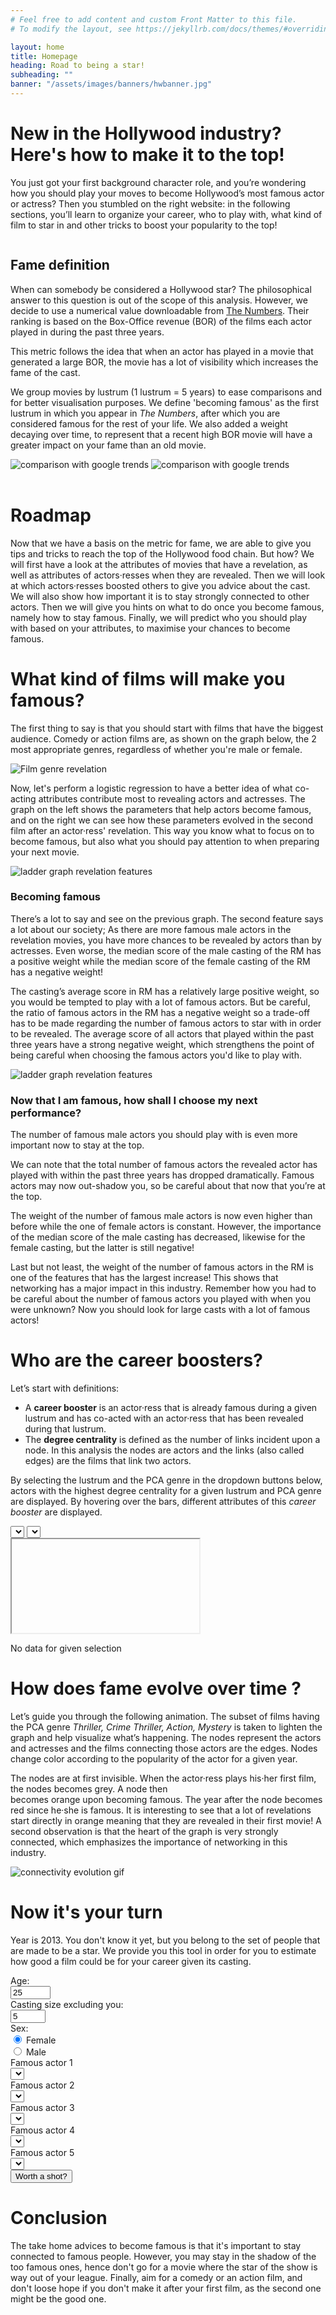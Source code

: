 ```yaml
---
# Feel free to add content and custom Front Matter to this file.
# To modify the layout, see https://jekyllrb.com/docs/themes/#overriding-theme-defaults

layout: home
title: Homepage
heading: Road to being a star!
subheading: ""
banner: "/assets/images/banners/hwbanner.jpg"
---
```

<link rel="stylesheet" href="assets/css/custom.css"/>


# New in the Hollywood industry? Here's how to make it to the top!

You just got your first background character role, and you’re wondering how you should play your moves to become 
Hollywood’s most famous actor or actress? Then you stumbled on the right website: in the following sections, you’ll 
learn to organize your career, who to play with, what kind of film to star in and other tricks to boost your 
popularity to the top!

<div class="row mt2">
    <div class="column left">
        <h2 style="text-align: left">Fame definition</h2>
        <p>When can somebody be considered a Hollywood star? The philosophical answer to this question is out of the scope 
        of this analysis. However, we decide to use a numerical value downloadable from 
        <a href="https://www.the-numbers.com/box-office-star-records/domestic/yearly-acting/">The Numbers</a>. Their ranking is based on 
        the Box-Office revenue (BOR) of the films each actor played in during the past three years.</p>
        <p>This metric follows the idea that when an actor has played in a movie that generated a large BOR, the movie has a lot
        of visibility which increases the fame of the cast.</p>
        <p>We group movies by lustrum (1 lustrum = 5 years) to ease comparisons and for better visualisation purposes. We define
        'becoming famous' as the first lustrum in which you appear in <i>The Numbers</i>, after which you are considered famous for
        the rest of your life. We also added a weight decaying over time, to represent that a recent high BOR movie will have a
        greater impact on your fame than an old movie.</p>
    </div>
    <div class="column right">
        <img class="mt3" src="assets/images/score.svg" alt="comparison with google trends"/>
        <img src="assets/images/trends.svg" alt="comparison with google trends"/>
    </div>
</div>


<br/>

# Roadmap

Now that we have a basis on the metric for fame, we are able to give you tips and tricks to reach the top of the Hollywood
food chain. But how? We will first have a look at the attributes of movies that have a revelation, as well as attributes of 
actors·resses when they are revealed. Then we will look at which actors·resses boosted others to give you advice about 
the cast. We will also show how important it is to stay strongly connected to other actors. Then we will give you hints on what to 
do once you become famous, namely how to stay famous. Finally, we will predict who you should play with based on your 
attributes, to maximise your chances to become famous.


# What kind of films will make you famous?

The first thing to say is that you should start with films that have the biggest audience. Comedy or action films are, 
as shown on the graph below, the 2 most appropriate genres, regardless of whether you're male or female.

<img src="assets/images/index.png" alt="Film genre revelation"/>

Now, let's perform a logistic regression to have a better idea of what co-acting attributes contribute most to 
revealing actors and actresses. The graph on the left shows the parameters that help actors become famous, and on the 
right we can see how these parameters evolved in the second film after an actor·ress' revelation. This way you know what
to focus on to become famous, but also what you should pay attention to when preparing your next movie.

<img src="assets/images/regression_single.png" alt="ladder graph revelation features"/>

### Becoming famous
There’s a lot to say and see on the previous graph. The second feature says a lot about our society; As there are more 
famous male actors in the revelation movies, you have more chances to be revealed by actors than by actresses. Even
worse, the median score of the male casting of the RM has a positive weight while the median 
score of the female casting of the RM has a negative weight!

The casting’s average score in RM has a relatively large positive weight, so you would be tempted to play with a lot of
famous actors. But be careful, the ratio of famous actors in the RM has a negative weight so a trade-off has to be made
regarding the number of famous actors to star with in order to be revealed. The average score of all actors that 
played within the past three years have a strong negative weight, which strengthens the point of being careful when 
choosing the famous actors you'd like to play with.

<img src="assets/images/regression_comparaison.png" alt="ladder graph revelation features"/>

### Now that I am famous, how shall I choose my next performance?

The number of famous male actors you should play with is even more important now to stay at the top.

We can note that the total number of famous actors the revealed actor has played with within the past three years has 
dropped dramatically. Famous actors may now out-shadow you, so be careful about that now that you’re at the top.

The weight of the number of famous male actors is now even higher than before while the one of female actors is 
constant. However, the importance of the median score of the male casting has decreased, likewise for the female casting,
but the latter is still negative!

Last but not least, the weight of the number of famous actors in the RM is one of the features that has the largest
increase! This shows that networking has a major impact in this industry. Remember how you had to be careful about the
number of famous actors you played with when you were unknown? Now you should look for large casts with a lot of 
famous actors!


# Who are the career boosters?

Let’s start with definitions:
* A **career booster** is an actor·ress that is already famous during a given lustrum and has co-acted with an actor·ress 
that has been revealed during that lustrum.
* The **degree centrality** is defined as the number of links incident upon a node. In this analysis the nodes are actors 
and the links (also called edges) are the films that link two actors.


By selecting the lustrum and the PCA genre in the dropdown buttons below, actors with the highest degree centrality for 
a given lustrum and PCA genre are displayed. By hovering over the bars, different attributes of this _career booster_ 
are displayed.

<div id="img-container" class="img-container">
    <div class="mb2">
        <label for="s_year"></label><select id="s_year" onchange="update_current_hist()"></select>
        <label for="s_genre"></label><select id="s_genre" onchange="update_current_hist()"></select>
    </div>
    <iframe id="hist_booster">No available data</iframe>
    <p id="hist_error">No data for given selection</p>
</div>


# How does fame evolve over time ?
Let’s guide you through the following animation. The subset of films having the PCA genre _Thriller, Crime Thriller,
Action, Mystery_ is taken to lighten the graph and help visualize what’s happening.  The nodes represent the actors and 
actresses and the films connecting those actors are the edges. Nodes change color according to the popularity of the 
actor for a given year.

The nodes are at first invisible. When the actor·ress plays his·her first film, the nodes becomes grey. A node then  
becomes orange upon becoming famous. The year after the node becomes red since he·she is famous.
It is interesting to see that a lot of revelations start directly in orange meaning that they are revealed in their 
first movie! A second observation is that the heart of the graph is very strongly connected, which emphasizes 
the importance of networking in this industry.
<div class="center-children mb2">
    <img src="assets/images/GIF_Connectivity.gif" class="mb2" alt="connectivity evolution gif"/>
</div>


# Now it's your turn
Year is 2013. You don't know it yet, but you belong to the set of people that are made to be a star. We provide you 
this tool in order for you to estimate how good a film could be for your career given its casting. 

<div class="mb2" id="personal_selector">
    <div class="row">
        <div class="column left"> <label for="age">Age: </label> </div>
        <div class="column right"><input type="number" onchange="update_button_availability(false)" id="age" min="0" max="115" value="25"/> </div>
    </div> 
    <div class="row">
        <div class="column left"><label for="total_actors">Casting size excluding you:</label></div>
        <div class="column right"><input type="number" onchange="update_button_availability(false)" id="total_actors" min="1" max="20" value="5"/></div>
    </div>
    <div class="row">
        <div class="column left"> Sex: </div>
        <div class="column right">         
            <div>
              <input type="radio" id="gender" name="drone" value="1" checked />
              <label for="gender">Female</label>
            </div>
            <div>
              <input type="radio" id="is_male" name="drone" value="0" />
              <label for="is_male">Male</label>
            </div>
        </div>
    </div>
    <div class="row">
        <div class="column left">
            <label for="actor1">Famous actor 1</label>
        </div>
        <div class="column right"> 
            <select id="actor1" onchange="update_button_availability(false)"> </select>    
        </div>
    </div>
    <div class="row">
        <div class="column left">
            <label for="actor2">Famous actor 2</label>
        </div>
        <div class="column right">
            <select id="actor2" onchange="update_button_availability(false)"></select>  
        </div>
    </div>
    <div class="row">
        <div class="column left">
            <label for="actor3">Famous actor 3</label>
        </div>
        <div class="column right">
            <select id="actor3" onchange="update_button_availability(false)"></select>  
        </div>
    </div>
    <div class="row">
        <div class="column left">
            <label for="actor4">Famous actor 4</label>
        </div>
        <div class="column right">
            <select id="actor4" onchange="update_button_availability(false)"></select>  
        </div>
    </div>
    <div class="row">
        <div class="column left">
            <label for="actor5">Famous actor 5</label>
        </div>
        <div class="column right">
            <select id="actor5" onchange="update_button_availability(false)"></select>  
        </div>
    </div>
    <div class="center-children">
        <button id="button_predict" onclick="predict_score()" class="nice_button"> Worth a shot? </button><br/>
    </div>
    <p id="predicted_chances"></p>
</div>


# Conclusion
The take home advices to become famous is that it's important to stay connected to famous people. However, you may stay
in the shadow of the too famous ones, hence don't go for a movie where the star of the show is way out of your league. 
Finally, aim for a comedy or an action film, and don't loose hope if you don't make it after your first film, as the
second one might be the good one.

<script src="assets/js/lin_reg.js"></script>
<script src="assets/js/actor_list.js"></script>
<script src="assets/js/index.js"></script>
